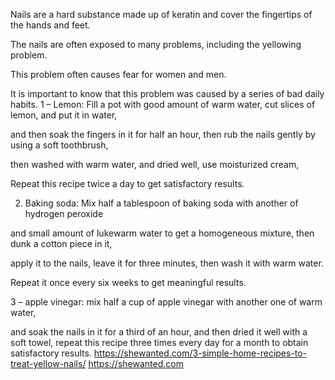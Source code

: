 Nails are a hard substance made up of keratin and cover the fingertips of the hands and feet.

The nails are often exposed to many problems, including the yellowing problem.

This problem often causes fear for women and men.

It is important to know that this problem was caused by a series of bad daily habits.
1 – Lemon: Fill a pot with good amount of warm water, cut slices of lemon, and put it in water,

and then soak the fingers in it for half an hour, then rub the nails gently by using a soft toothbrush,

then washed with warm water, and dried well, use moisturized cream,

Repeat this recipe twice a day to get satisfactory results.

2. Baking soda: Mix half a tablespoon of baking soda with another of hydrogen peroxide

and small amount of lukewarm water to get a homogeneous mixture, then dunk a cotton piece in it,

apply it to the nails, leave it for three minutes, then wash it with warm water.

Repeat it once every six weeks to get meaningful results.

3 – apple vinegar: mix half a cup of apple vinegar with another one of warm water,

and soak the nails in it for a third of an hour, and then dried it well with a soft towel,  repeat this recipe three times every day  for a month to obtain satisfactory results.
https://shewanted.com/3-simple-home-recipes-to-treat-yellow-nails/
 https://shewanted.com
